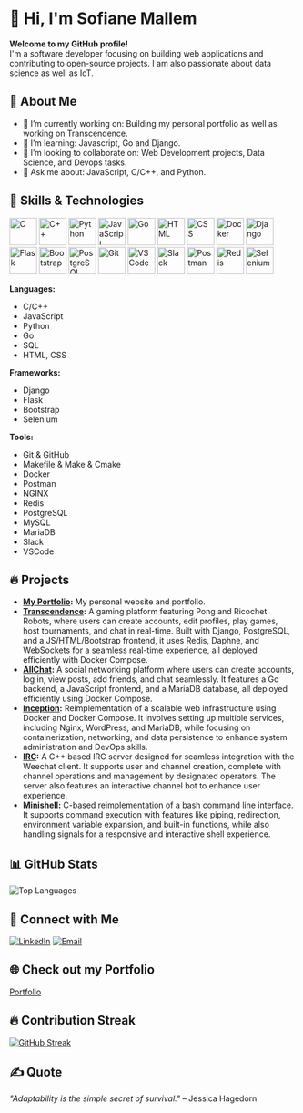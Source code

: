 # 👋 Hi, I'm Sofiane Mallem

**Welcome to my GitHub profile!**  
I'm a software developer focusing on building web applications and contributing to open-source projects. I am also passionate about data science as well as IoT.

## 🌟 About Me
- 🔭 I’m currently working on: Building my personal portfolio as well as working on Transcendence.  
- 🌱 I’m learning: Javascript, Go and Django.
- 👯 I’m looking to collaborate on: Web Development projects, Data Science, and Devops tasks.  
- 💬 Ask me about: JavaScript, C/C++, and Python.

## 🚀 Skills & Technologies

<a href="https://en.wikipedia.org/wiki/C_(programming_language)"><img src="https://img.icons8.com/color/48/000000/c-programming.png" alt="C" width="48" height="48"/></a>
<a href="https://en.wikipedia.org/wiki/C%2B%2B"><img src="https://img.icons8.com/color/48/000000/c-plus-plus-logo.png" alt="C++" width="48" height="48"/></a>
<a href="https://www.python.org/"><img src="https://img.icons8.com/color/48/000000/python.png" alt="Python" width="48" height="48"/></a>
<a href="https://www.javascript.com/"><img src="https://img.icons8.com/color/48/000000/javascript.png" alt="JavaScript" width="48" height="48"/></a>
<a href="https://golang.org/"><img src="https://img.icons8.com/color/48/000000/go.png" alt="Go" width="48" height="48"/></a>
<a href="https://en.wikipedia.org/wiki/HTML"><img src="https://img.icons8.com/color/48/000000/html-5.png" alt="HTML" width="48" height="48"/></a>
<a href="https://en.wikipedia.org/wiki/Cascading_Style_Sheets"><img src="https://img.icons8.com/color/48/000000/css3.png" alt="CSS" width="48" height="48"/></a>
<a href="https://www.docker.com/"><img src="https://img.icons8.com/color/48/000000/docker.png" alt="Docker" width="48" height="48"/></a>
<a href="https://www.djangoproject.com/"><img src="https://img.icons8.com/color/48/000000/django.png" alt="Django" width="48" height="48"/></a>
<a href="https://flask.palletsprojects.com/"><img src="https://img.icons8.com/color/48/000000/flask.png" alt="Flask" width="48" height="48"/></a>
<a href="https://getbootstrap.com/"><img src="https://img.icons8.com/color/48/000000/bootstrap.png" alt="Bootstrap" width="48" height="48"/></a>
<a href="https://www.postgresql.org/"><img src="https://img.icons8.com/color/48/000000/postgresql.png" alt="PostgreSQL" width="48" height="48"/></a>
<a href="https://git-scm.com/"><img src="https://img.icons8.com/color/48/000000/git.png" alt="Git" width="48" height="48"/></a>
<a href="https://code.visualstudio.com/"><img src="https://img.icons8.com/color/48/000000/visual-studio-code-2019.png" alt="VS Code" width="48" height="48"/></a>
<a href="https://slack.com/"><img src="https://img.icons8.com/color/48/000000/slack-new.png" alt="Slack" width="48" height="48"/></a>
<a href="https://www.postman.com/"><img src="https://img.icons8.com/color/48/000000/postman.png" alt="Postman" width="48" height="48"/></a>
<a href="https://redis.io/"><img src="https://img.icons8.com/color/48/000000/redis.png" alt="Redis" width="48" height="48"/></a>
<a href="https://www.selenium.dev/"><img src="https://img.icons8.com/color/48/000000/selenium.png" alt="Selenium" width="48" height="48"/></a>

**Languages:**  
- C/C++
- JavaScript
- Python
- Go
- SQL
- HTML, CSS

**Frameworks:**
- Django
- Flask
- Bootstrap
- Selenium

**Tools:**  
- Git & GitHub
- Makefile & Make & Cmake
- Docker
- Postman
- NGINX
- Redis
- PostgreSQL
- MySQL
- MariaDB
- Slack
- VSCode

## 🔥 Projects
- **[My Portfolio](https://github.com/Melsso/portfolio):** My personal website and portfolio.  
- **[Transcendence](https://github.com/Melsso/Transcendence):** A gaming platform featuring Pong and Ricochet Robots, where users can create accounts, edit profiles, play games, host tournaments, and chat in real-time. Built with Django, PostgreSQL, and a JS/HTML/Bootstrap frontend, it uses Redis, Daphne, and WebSockets for a seamless real-time experience, all deployed efficiently with Docker Compose. 
- **[AllChat](https://github.com/Melsso/All-Chat):** A social networking platform where users can create accounts, log in, view posts, add friends, and chat seamlessly.  It features a Go backend, a JavaScript frontend, and a MariaDB database, all deployed efficiently using Docker Compose.
- **[Inception](https://github.com/Melsso/Inception):** Reimplementation of a scalable web infrastructure using Docker and Docker Compose. It involves setting up multiple services, including Nginx, WordPress, and MariaDB, while focusing on containerization, networking, and data persistence to enhance system administration and DevOps skills.
- **[IRC](https://github.com/khnishou/IRC):** A C++ based IRC server designed for seamless integration with the Weechat client. It supports user and channel creation, complete with channel operations and management by designated operators. The server also features an interactive channel bot to enhance user experience.
- **[Minishell](https://github.com/Melsso/Minishell_42):** C-based reimplementation of a bash command line interface. It supports command execution with features like piping, redirection, environment variable expansion, and built-in functions, while also handling signals for a responsive and interactive shell experience.

## 📊 GitHub Stats
![Top Languages](https://github-readme-stats.vercel.app/api/top-langs/?username=Melsso&layout=compact&theme=radical)

## 🤝 Connect with Me
[![LinkedIn](https://img.shields.io/badge/LinkedIn-blue?style=flat&logo=linkedin)](https://www.linkedin.com/in/sofiane-mallem-b87302170/)
[![Email](https://img.shields.io/badge/Email-red?style=flat&logo=gmail)](mailto:sofiane.mallem.07@gmail.com)

## 🌐 Check out my Portfolio
<!-- will add this later  -->
[Portfolio](https://yourportfolio.com)  

## 🔥 Contribution Streak
[![GitHub Streak](https://streak-stats.demolab.com?user=Melsso&theme=radical)](https://git.io/streak-stats)

## ✍️ Quote
_"Adaptability is the simple secret of survival."_ – Jessica Hagedorn